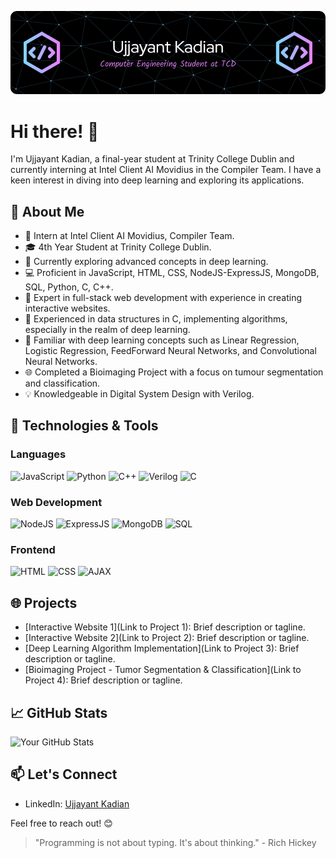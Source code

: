 ![Header](./github-header-image.png)
# Hi there! 👋

I'm Ujjayant Kadian, a final-year student at Trinity College Dublin and currently interning at Intel Client AI Movidius in the Compiler Team. I have a keen interest in diving into deep learning and exploring its applications.

## 🚀 About Me

- 💼 Intern at Intel Client AI Movidius, Compiler Team.
- 🎓 4th Year Student at Trinity College Dublin.
- 🌱 Currently exploring advanced concepts in deep learning.
- 💻 Proficient in JavaScript, HTML, CSS, NodeJS-ExpressJS, MongoDB, SQL, Python, C, C++.
- 🚀 Expert in full-stack web development with experience in creating interactive websites.
- 🤖 Experienced in data structures in C, implementing algorithms, especially in the realm of deep learning.
- 🧠 Familiar with deep learning concepts such as Linear Regression, Logistic Regression, FeedForward Neural Networks, and Convolutional Neural Networks.
- 🌐 Completed a Bioimaging Project with a focus on tumour segmentation and classification.
- 💡 Knowledgeable in Digital System Design with Verilog.

## 🔧 Technologies & Tools

### Languages
![JavaScript](https://img.shields.io/badge/-JavaScript-F7DF1E?style=flat-square&logo=javascript&logoColor=black)
![Python](https://img.shields.io/badge/-Python-3776AB?style=flat-square&logo=python&logoColor=white)
![C++](https://img.shields.io/badge/-C++-00599C?style=flat-square&logo=c%2B%2B&logoColor=white)
![Verilog](https://img.shields.io/badge/-Verilog-1D365D?style=flat-square&logo=verilog&logoColor=white)
![C](https://img.shields.io/badge/-C-A8B9CC?style=flat-square&logo=c&logoColor=white)

### Web Development
![NodeJS](https://img.shields.io/badge/-NodeJS-339933?style=flat-square&logo=node.js&logoColor=white)
![ExpressJS](https://img.shields.io/badge/-ExpressJS-000000?style=flat-square&logo=express&logoColor=white)
![MongoDB](https://img.shields.io/badge/-MongoDB-47A248?style=flat-square&logo=mongodb&logoColor=white)
![SQL](https://img.shields.io/badge/-SQL-4479A1?style=flat-square&logo=postgresql&logoColor=white)
<!-- Add more as needed -->

### Frontend
![HTML](https://img.shields.io/badge/-HTML-E34F26?style=flat-square&logo=html5&logoColor=white)
![CSS](https://img.shields.io/badge/-CSS-1572B6?style=flat-square&logo=css3&logoColor=white)
![AJAX](https://img.shields.io/badge/-AJAX-0769AD?style=flat-square&logo=ajax&logoColor=white)
<!-- Add more as needed -->

## 🌐 Projects

- [Interactive Website 1](Link to Project 1): Brief description or tagline.
- [Interactive Website 2](Link to Project 2): Brief description or tagline.
- [Deep Learning Algorithm Implementation](Link to Project 3): Brief description or tagline.
- [Bioimaging Project - Tumor Segmentation & Classification](Link to Project 4): Brief description or tagline.
<!-- Add more as needed -->

## 📈 GitHub Stats

![Your GitHub Stats](https://github-readme-stats.vercel.app/api?username=ujjayant-kadian&show_icons=true&hide=contribs,prs&theme=radical)

## 📫 Let's Connect

- LinkedIn: [Ujjayant Kadian](https://www.linkedin.com/in/ujjayantkadian/)

Feel free to reach out! 😊

<!-- Optional: Add a quote or fun fact -->
> "Programming is not about typing. It's about thinking." - Rich Hickey
